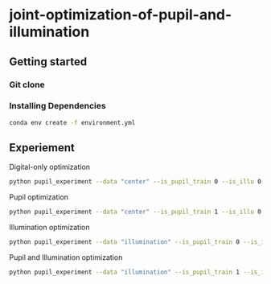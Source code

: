 # joint-optimization-of-pupil-and-illumination

## Getting started
### Git clone

### Installing Dependencies
```bash
conda env create -f environment.yml
```
## Experiement
Digital-only optimization
```bash
python pupil_experiment --data "center" --is_pupil_train 0 --is_illu 0
```

Pupil optimization
```bash
python pupil_experiment --data "center" --is_pupil_train 1 --is_illu 0
```

Illumination optimization
```bash
python pupil_experiment --data "illumination" --is_pupil_train 0 --is_illu 1
```

Pupil and Illumination optimization
```bash
python pupil_experiment --data "illumination" --is_pupil_train 1 --is_illu 1
```
